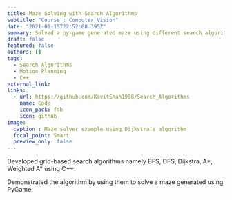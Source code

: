 ```yaml
---
title: Maze Solving with Search Algorithms
subtitle: "Course : Computer Vision"
date: "2021-01-15T22:52:08.395Z"
summary: Solved a py-game generated maze using different search algorithm such as A*, Weighted A*, BFS, DFS, Dijkstra
draft: false
featured: false
authors: []
tags:
  - Search Algorithms
  - Motion Planning
  - C++
external_link: 
links:
  - url: https://github.com/KavitShah1998/Search_Algorithms
    name: Code
    icon_pack: fab
    icon: github
image:
  caption : Maze solver example using Dijkstra's algorithm 
  focal_point: Smart
  preview_only: false
---
```


Developed grid-based search algorithms namely BFS, DFS, Dijkstra, A*, Weighted A* using C++.

Demonstrated the algorithm by using them to solve a maze generated using PyGame.

